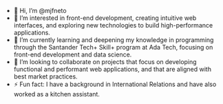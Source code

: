 - 👋 Hi, I’m @mjfneto
- 👀 I’m interested in front-end development, creating intuitive web interfaces, and exploring new technologies to build high-performance applications.
- 🌱 I’m currently learning and deepening my knowledge in programming through the Santander Tech+ Skill+ program at Ada Tech, focusing on front-end development and data science.
- 💞️ I’m looking to collaborate on projects that focus on developing functional and performant web applications, and that are aligned with best market practices.
- ⚡ Fun fact: I have a background in International Relations and have also worked as a kitchen assistant.

<!---
mjfneto/mjfneto is a ✨ special ✨ repository because its `README.md` (this file) appears on your GitHub profile.
You can click the Preview link to take a look at your changes.
--->

